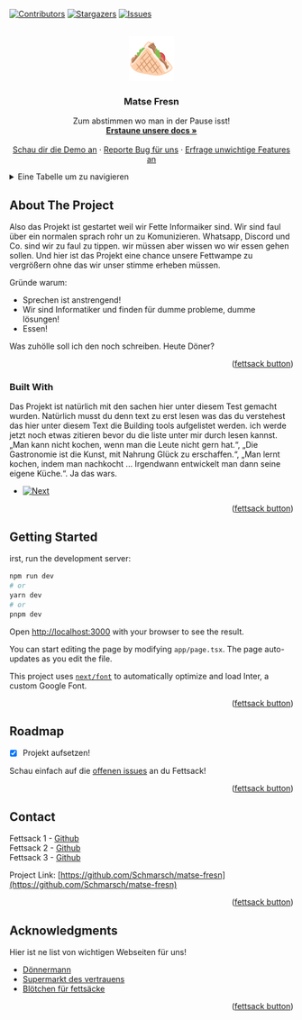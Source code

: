 <!-- Improved compatibility of back to top link: See: https://github.com/othneildrew/Best-README-Template/pull/73 -->
<a name="readme-top"></a>
<!--
*** Thanks for checking out the Best-README-Template. If you have a suggestion
*** that would make this better, please fork the repo and create a pull request
*** or simply open an issue with the tag "enhancement".
*** Don't forget to give the project a star!
*** Thanks again! Now go create something AMAZING! :D
-->



<!-- PROJECT SHIELDS -->
<!--
*** I'm using markdown "reference style" links for readability.
*** Reference links are enclosed in brackets [ ] instead of parentheses ( ).
*** See the bottom of this document for the declaration of the reference variables
*** for contributors-url, forks-url, etc. This is an optional, concise syntax you may use.
*** https://www.markdownguide.org/basic-syntax/#reference-style-links
-->
[![Contributors][contributors-shield]][contributors-url]
[![Stargazers][stars-shield]][stars-url]
[![Issues][issues-shield]][issues-url]



<!-- PROJECT LOGO -->
<br />
<div align="center">
  <a href="https://github.com/Schmarsch/matse-fresn">
    <img src="images/logo.png" alt="Logo" width="80" height="80">
  </a>

  <h3 align="center">Matse Fresn</h3>

  <p align="center">
    Zum abstimmen wo man in der Pause isst!
    <br />
    <a href="https://github.com/Schmarsch/matse-fresn"><strong>Erstaune unsere docs »</strong></a>
    <br />
    <br />
    <a href="https://github.com/Schmarsch/matse-fresn">Schau dir die Demo an</a>
    ·
    <a href="https://github.com/Schmarsch/matse-fresn/issues">Reporte Bug für uns</a>
    ·
    <a href="https://github.com/Schmarsch/matse-fresn/issues">Erfrage unwichtige Features an</a>
  </p>
</div>



<!-- TABLE OF CONTENTS -->
<details>
  <summary>Eine Tabelle um zu navigieren</summary>
  <ol>
    <li>
      <a href="#about-the-project">About The Project</a>
      <ul>
        <li><a href="#built-with">Built With</a></li>
      </ul>
    </li>
    <li>
      <a href="#getting-started">Getting Started</a>
    </li>
    <li><a href="#roadmap">Roadmap</a></li>
    <li><a href="#contact">Contact</a></li>
    <li><a href="#acknowledgments">Acknowledgments</a></li>
  </ol>
</details>



<!-- ABOUT THE PROJECT -->
## About The Project

Also das Projekt ist gestartet weil wir Fette Informaiker sind. Wir sind faul über ein normalen sprach rohr un zu Komunizieren. Whatsapp, Discord und Co. sind wir zu faul zu tippen. wir müssen aber wissen wo wir essen gehen sollen. Und hier ist das Projekt eine chance unsere Fettwampe zu vergrößern ohne das wir unser stimme erheben müssen. 

Gründe warum:
* Sprechen ist anstrengend!
* Wir sind Informatiker und finden für dumme probleme, dumme lösungen!
* Essen!

Was zuhölle soll ich den noch schreiben. Heute Döner?

<p align="right">(<a href="#readme-top">fettsack button</a>)</p>



### Built With

Das Projekt ist natürlich mit den sachen hier unter diesem Test gemacht wurden. Natürlich musst du denn text zu erst lesen was das du verstehest das hier unter diesem Text die Building tools aufgelistet werden. ich werde jetzt noch etwas zitieren bevor du die liste unter mir durch lesen kannst.
„Man kann nicht kochen, wenn man die Leute nicht gern hat.“, „Die Gastronomie ist die Kunst, mit Nahrung Glück zu erschaffen.“, „Man lernt kochen, indem man nachkocht ... Irgendwann entwickelt man dann seine eigene Küche.“. Ja das wars.

* [![Next][Next.js]][Next-url]

<p align="right">(<a href="#readme-top">fettsack button</a>)</p>



<!-- GETTING STARTED -->
## Getting Started

irst, run the development server:

```bash
npm run dev
# or
yarn dev
# or
pnpm dev
```

Open [http://localhost:3000](http://localhost:3000) with your browser to see the result.

You can start editing the page by modifying `app/page.tsx`. The page auto-updates as you edit the file.

This project uses [`next/font`](https://nextjs.org/docs/basic-features/font-optimization) to automatically optimize and load Inter, a custom Google Font.

<p align="right">(<a href="#readme-top">fettsack button</a>)</p>

<!-- ROADMAP -->
## Roadmap

- [x] Projekt aufsetzen!

Schau einfach auf die [offenen issues](https://github.com/Schmarsch/matse-fresn/issues) an du Fettsack!

<p align="right">(<a href="#readme-top">fettsack button</a>)</p>


<!-- CONTACT -->
## Contact

Fettsack 1 - [Github](https://github.com/Schmarsch) <br>
Fettsack 2 - [Github](https://github.com/JanEricStorms) <br>
Fettsack 3 - [Github](https://github.com/Darkoberd00)

 
Project Link: [https://github.com/Schmarsch/matse-fresn](https://github.com/Schmarsch/matse-fresn)

<p align="right">(<a href="#readme-top">fettsack button</a>)</p>



<!-- ACKNOWLEDGMENTS -->
## Acknowledgments

Hier ist ne list von wichtigen Webseiten für uns!

* [Dönnermann](http://sultansofkebap.com)
* [Supermarkt des vertrauens](https://www.rewe.de)
* [Blötchen für fettsäcke](https://nobis-printen.de)

<p align="right">(<a href="#readme-top">fettsack button</a>)</p>



<!-- MARKDOWN LINKS & IMAGES -->
<!-- https://www.markdownguide.org/basic-syntax/#reference-style-links -->
[contributors-shield]: https://img.shields.io/github/contributors/Schmarsch/matse-fresn.svg?style=for-the-badge
[contributors-url]: https://github.com/Schmarsch/matse-fresn/graphs/contributors
[forks-shield]: https://img.shields.io/github/forks/Schmarsch/matse-fresn.svg?style=for-the-badge
[forks-url]: https://github.com/Schmarsch/matse-fresn/network/members
[stars-shield]: https://img.shields.io/github/stars/Schmarsch/matse-fresn.svg?style=for-the-badge
[stars-url]: https://github.com/Schmarsch/matse-fresn/stargazers
[issues-shield]: https://img.shields.io/github/issues/Schmarsch/matse-fresn.svg?style=for-the-badge
[issues-url]: https://github.com/Schmarsch/matse-fresn/issues
[license-shield]: https://img.shields.io/github/license/Schmarsch/matse-fresn.svg?style=for-the-badge
[license-url]: https://github.com/Schmarsch/matse-fresn/blob/master/LICENSE.txt
[linkedin-shield]: https://img.shields.io/badge/-LinkedIn-black.svg?style=for-the-badge&logo=linkedin&colorB=555
[linkedin-url]: https://linkedin.com/in/othneildrew
[product-screenshot]: images/screenshot.png
[Next.js]: https://img.shields.io/badge/next.js-000000?style=for-the-badge&logo=nextdotjs&logoColor=white
[Next-url]: https://nextjs.org/
[React.js]: https://img.shields.io/badge/React-20232A?style=for-the-badge&logo=react&logoColor=61DAFB
[React-url]: https://reactjs.org/
[Vue.js]: https://img.shields.io/badge/Vue.js-35495E?style=for-the-badge&logo=vuedotjs&logoColor=4FC08D
[Vue-url]: https://vuejs.org/
[Angular.io]: https://img.shields.io/badge/Angular-DD0031?style=for-the-badge&logo=angular&logoColor=white
[Angular-url]: https://angular.io/
[Svelte.dev]: https://img.shields.io/badge/Svelte-4A4A55?style=for-the-badge&logo=svelte&logoColor=FF3E00
[Svelte-url]: https://svelte.dev/
[Laravel.com]: https://img.shields.io/badge/Laravel-FF2D20?style=for-the-badge&logo=laravel&logoColor=white
[Laravel-url]: https://laravel.com
[Bootstrap.com]: https://img.shields.io/badge/Bootstrap-563D7C?style=for-the-badge&logo=bootstrap&logoColor=white
[Bootstrap-url]: https://getbootstrap.com
[JQuery.com]: https://img.shields.io/badge/jQuery-0769AD?style=for-the-badge&logo=jquery&logoColor=white
[JQuery-url]: https://jquery.com 